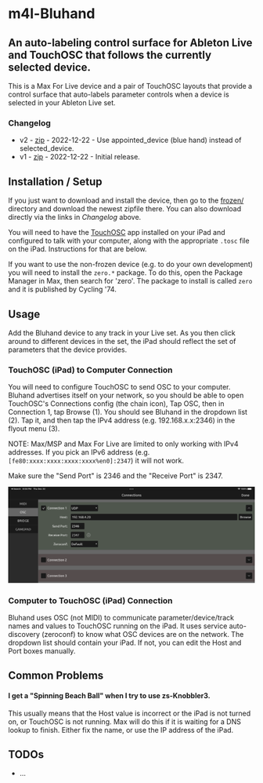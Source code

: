 # m4l-Bluhand
## An auto-labeling control surface for Ableton Live and TouchOSC that follows the currently selected device.

This is a Max For Live device and a pair of TouchOSC layouts that provide a control surface that auto-labels parameter controls when a device is selected in your Ableton Live set.

### Changelog

* v2 - [zip](https://github.com/zsteinkamp/m4l-Bluhand/raw/main/frozen/Bluhand-v2.zip) - 2022-12-22 - Use appointed_device (blue hand) instead of selected_device.
* v1 - [zip](https://github.com/zsteinkamp/m4l-Bluhand/raw/main/frozen/Bluhand-v1.zip) - 2022-12-22 - Initial release.

## Installation / Setup

If you just want to download and install the device, then go to the [frozen/](https://github.com/zsteinkamp/m4l-Bluhand/tree/main/frozen) directory and download the newest zipfile there. You can also download directly via the links in *Changelog* above.

You will need to have the [TouchOSC](https://hexler.net/touchosc) app installed on your iPad and configured to talk with your computer, along with the appropriate `.tosc` file on the iPad. Instructions for that are below.

If you want to use the non-frozen device (e.g. to do your own development) you will need to install the `zero.*` package. To do this, open the Package Manager in Max, then search for 'zero'. The package to install is called `zero` and it is published by Cycling '74.

## Usage

Add the Bluhand device to any track in your Live set. As you then click around
to different devices in the set, the iPad should reflect the set of parameters
that the device provides.

### TouchOSC (iPad) to Computer Connection

You will need to configure TouchOSC to send OSC to your computer. Bluhand advertises itself on your network, so you should be able to open TouchOSC's Connections config (the chain icon), Tap OSC, then in Connection 1, tap Browse (1). You should see Bluhand in the dropdown list (2). Tap it, and then tap the IPv4 address (e.g. 192.168.x.x:2346) in the flyout menu (3).

NOTE: Max/MSP and Max For Live are limited to only working with IPv4 addresses. If you pick an IPv6 address (e.g. `[fe80:xxxx:xxxx:xxxx:xxxx%en0]:2347`) it will not work.

Make sure the "Send Port" is 2346 and the "Receive Port" is 2347.

![TouchOSC OSC Setup](images/touchosc_config.png)

### Computer to TouchOSC (iPad) Connection

Bluhand uses OSC (not MIDI) to communicate parameter/device/track names and values to TouchOSC running on the iPad. It uses service auto-discovery (zeroconf) to know what OSC devices are on the network. The dropdown list should contain your iPad. If not, you can edit the Host and Port boxes manually.

## Common Problems

#### I get a "Spinning Beach Ball" when I try to use zs-Knobbler3.
This usually means that the Host value is incorrect or the iPad is not turned on, or TouchOSC is not running. Max will do this if it is waiting for a DNS lookup to finish. Either fix the name, or use the IP address of the iPad.

## TODOs
* ...
